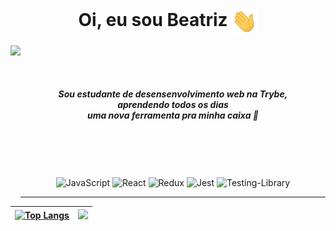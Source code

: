 <h1 align='center'>
  Oi, eu sou Beatriz
  <img align="center" src="wave.gif" height="40" />
</h1>

<p>
  <img height="250" align='left' src=https://media2.giphy.com/media/hSo2KqGnSEnQJAuPQ1/giphy.gif?cid=ecf05e47liaa29s91glv26jn8d5kiqf616cygrxgt1igue4l&rid=giphy.gif&ct=s" >
</p>

<div align="center">

##### <br><br><br><br>Sou estudante de desensenvolvimento web na <i>Trybe</i>, <br>aprendendo todos os dias <br> uma nova ferramenta pra minha caixa 🔧<br><br><br><br><br>
![JavaScript](https://img.shields.io/badge/javascript-%23323330.svg?style=for-the-badge&logo=javascript&logoColor=%23F7DF1E)
![React](https://img.shields.io/badge/react-%2320232a.svg?style=for-the-badge&logo=react&logoColor=%2361DAFB)
![Redux](https://img.shields.io/badge/redux-%23593d88.svg?style=for-the-badge&logo=redux&logoColor=white)
![Jest](https://img.shields.io/badge/-jest-%23C21325?style=for-the-badge&logo=jest&logoColor=white)
![Testing-Library](https://img.shields.io/badge/-TestingLibrary-%23E33332?style=for-the-badge&logo=testing-library&logoColor=white)
</div>

<div align="center">
 
---
[![Top Langs](https://github-readme-stats.vercel.app/api/top-langs/?username=btriz&theme=midnight-purple&hide_border=true)](https://github.com/anuraghazra/github-readme-stats) | <img src="image-asset.gif" height="243" />
 :------: | :------:
</div>

<!--
**Btriz/Btriz** is a ✨ _special_ ✨ repository because its `README.md` (this file) appears on your GitHub profile.

Here are some ideas to get you started:

- 🔭 I’m currently working on ...
- 🌱 I’m currently learning ...
- 👯 I’m looking to collaborate on ...
- 🤔 I’m looking for help with ...
- 💬 Ask me about ...
- 📫 How to reach me: ...
- 😄 Pronouns: ...
- ⚡ Fun fact: ...
-->

